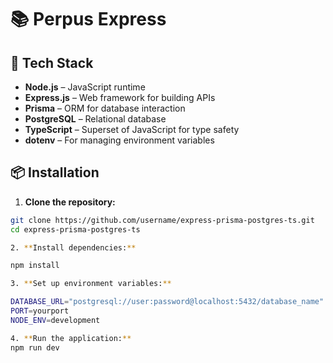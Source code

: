 # 📚 Perpus Express

## 🧰 Tech Stack
- **Node.js** – JavaScript runtime
- **Express.js** – Web framework for building APIs
- **Prisma** – ORM for database interaction
- **PostgreSQL** – Relational database
- **TypeScript** – Superset of JavaScript for type safety
- **dotenv** – For managing environment variables

## 📦 Installation

1. **Clone the repository:**

```bash
git clone https://github.com/username/express-prisma-postgres-ts.git
cd express-prisma-postgres-ts

2. **Install dependencies:**

npm install

3. **Set up environment variables:**

DATABASE_URL="postgresql://user:password@localhost:5432/database_name"
PORT=yourport
NODE_ENV=development

4. **Run the application:**
npm run dev